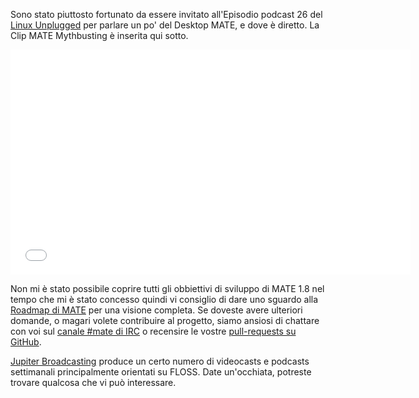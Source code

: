 <!-- 
.. link: https://www.jupiterbroadcasting.com/50947/mate-mythbusting-lup-26/
.. descrizione: 
.. tags: News
.. data: 2014/02/05 00:17:32
.. titolo: MATE Desktop Mythbusting
.. slug: 2014-02-05-mate-desktop-mythbusting
.. autore: Martin Wimpress
-->

Sono stato piuttosto fortunato da essere invitato all'Episodio podcast 26 del [Linux 
Unplugged](https://www.jupiterbroadcasting.com/show/linuxun/) per
parlare un po' del Desktop MATE, e dove è diretto.
La Clip MATE Mythbusting è inserita qui sotto.

<iframe width="640" height="360" src="//www.youtube.com/embed/sRNK9QnnvCo?start=603" frameborder="0" allowfullscreen></iframe>

Non mi è stato possibile coprire tutti gli obbiettivi di sviluppo di MATE 1.8 nel tempo
che mi è stato concesso quindi vi consiglio di dare uno sguardo alla [Roadmap di MATE](https://wiki.mate-desktop.org/#!pages/roadmap.md)
per una visione completa. Se doveste avere ulteriori domande, o magari
volete contribuire al progetto, siamo ansiosi di chattare con
voi sul [canale #mate di IRC](https://web.libera.chat/?#mate) o
recensire le vostre [pull-requests su GitHub](https://github.com/mate-desktop). 

[Jupiter Broadcasting](https://www.jupiterbroadcasting.com) produce un certo numero di 
videocasts e podcasts settimanali principalmente orientati su FLOSS. Date un'occhiata,
potreste trovare qualcosa che vi può interessare.
